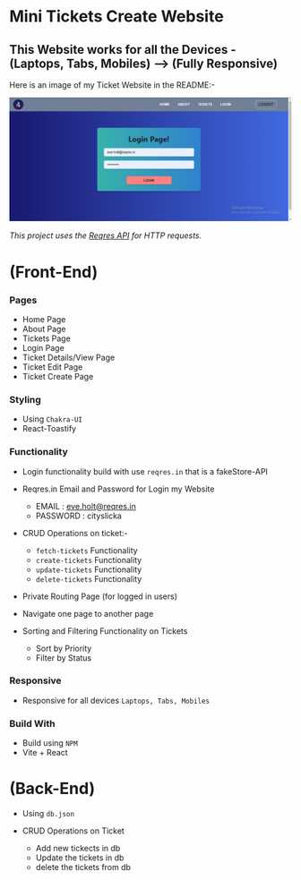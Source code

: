 # Mini Tickets Create Website

## This Website works for all the Devices - (Laptops, Tabs, Mobiles) --> (Fully Responsive)

Here is an image of my Ticket Website in the README:-

![Project Screenshot](./ticket-app-frontend/src/assets/project_image_screenShot.png)

*This project uses the [Reqres API](https://reqres.in/) for HTTP requests.*


# (Front-End)

### Pages
 - Home Page
 - About Page
 - Tickets Page
 - Login Page
 - Ticket Details/View Page
 - Ticket Edit Page
 - Ticket Create Page


### Styling
 - Using `Chakra-UI`
 - React-Toastify

### Functionality
 - Login functionality build with use `reqres.in` that is a fakeStore-API
 - Reqres.in Email and Password for Login my Website
      - EMAIL : eve.holt@reqres.in
      - PASSWORD : cityslicka
  
 - CRUD Operations on ticket:-
      - `fetch-tickets`  Functionality
      - `create-tickets`  Functionality
      - `update-tickets`  Functionality
      - `delete-tickets`  Functionality
  
 - Private Routing Page (for logged in users)
 - Navigate one page to another page
  
 - Sorting and Filtering Functionality on Tickets
     - Sort by Priority
     - Filter by Status

### Responsive
 - Responsive for all devices `Laptops, Tabs, Mobiles`

### Build With
 - Build using `NPM`
 - Vite + React



# (Back-End)
 - Using `db.json`
  
 - CRUD Operations on Ticket
     - Add new tickects in db
     - Update the tickets in db
     - delete the tickets from db

